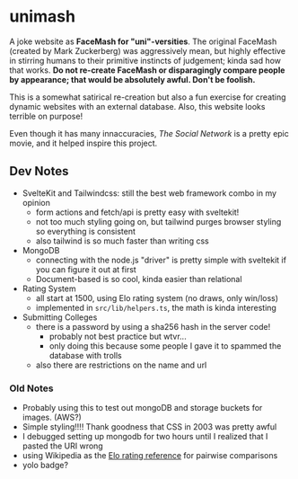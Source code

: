 # unimash

A joke website as **FaceMash for "uni"-versities**. The original FaceMash (created by
Mark Zuckerberg) was aggressively mean, but highly effective in stirring humans to their
primitive instincts of judgement; kinda sad how that works. **Do not re-create FaceMash or
disparagingly compare people by appearance; that would be absolutely awful. Don't be foolish.**

This is a somewhat satirical re-creation but also a fun exercise for creating dynamic
websites with an external database. Also, this website looks terrible on purpose!

Even though it has many innaccuracies, _The Social Network_ is a pretty epic movie, and
it helped inspire this project.

## Dev Notes

- SvelteKit and Tailwindcss: still the best web framework combo in my opinion
  - form actions and fetch/api is pretty easy with sveltekit!
  - not too much styling going on, but tailwind purges browser styling so everything is consistent
  - also tailwind is so much faster than writing css
- MongoDB
  - connecting with the node.js "driver" is pretty simple with sveltekit if you can figure it out at first
  - Document-based is so cool, kinda easier than relational
- Rating System
  - all start at 1500, using Elo rating system (no draws, only win/loss)
  - implemented in `src/lib/helpers.ts`, the math is kinda interesting
- Submitting Colleges
  - there is a password by using a sha256 hash in the server code!
    - probably not best practice but wtvr...
    - only doing this because some people I gave it to spammed the database with trolls
  - also there are restrictions on the name and url

### Old Notes

- Probably using this to test out mongoDB and storage buckets for images. (AWS?)
- Simple styling!!!! Thank goodness that CSS in 2003 was pretty awful
- I debugged setting up mongodb for two hours until I realized that I pasted the URI wrong
- using Wikipedia as the [Elo rating reference](https://en.wikipedia.org/wiki/Elo_rating_system#Theory) for pairwise comparisons
- yolo badge?
